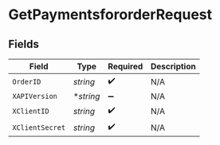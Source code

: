 # GetPaymentsfororderRequest


## Fields

| Field              | Type               | Required           | Description        |
| ------------------ | ------------------ | ------------------ | ------------------ |
| `OrderID`          | *string*           | :heavy_check_mark: | N/A                |
| `XAPIVersion`      | **string*          | :heavy_minus_sign: | N/A                |
| `XClientID`        | *string*           | :heavy_check_mark: | N/A                |
| `XClientSecret`    | *string*           | :heavy_check_mark: | N/A                |